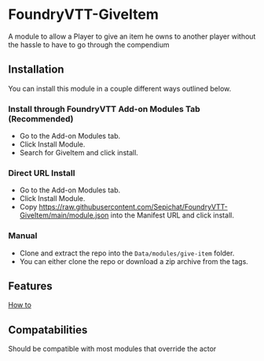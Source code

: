 # FoundryVTT-GiveItem
A module to allow a Player to give an item he owns to another player without the hassle to have to go through the compendium

## Installation
You can install this module in a couple different ways outlined below.

### Install through FoundryVTT Add-on Modules Tab (Recommended)
* Go to the Add-on Modules tab.
* Click Install Module.
* Search for GiveItem and click install.

### Direct URL Install
* Go to the Add-on Modules tab.
* Click Install Module.
* Copy https://raw.githubusercontent.com/Sepichat/FoundryVTT-GiveItem/main/module.json into the Manifest URL and click install.

### Manual
* Clone and extract the repo into the `Data/modules/give-item` folder.
* You can either clone the repo or download a zip archive from the tags.

## Features
[How to](https://github.com/Sepichat/FoundryVTT-GiveItem/wiki)

## Compatabilities
Should be compatible with most modules that override the actor